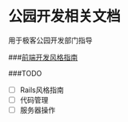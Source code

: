 # 公园开发相关文档

用于极客公园开发部门指导

###[前端开发风格指南](https://github.com/GeekPark/docs/blob/master/frontend-style-guide.md)

###TODO
* [ ] Rails风格指南
* [ ] 代码管理
* [ ] 服务器操作